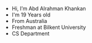 - Hi, I’m Abd Alrahman Khankan
- I'm 19 Years old
- From Australia
- Freshman at Bilkent University
- CS Department
